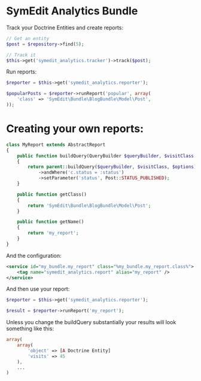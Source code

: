SymEdit Analytics Bundle
==========

Track your Doctrine Entities and create reports:

```php
// Get an entity
$post = $repository->find(5);

// Track it
$this->get('symedit_analytics.tracker')->track($post);
```

Run reports:

```php
$reporter = $this->get('symedit_analytics.reporter');

$popularPosts = $reporter->runReport('popular', array(
    'class' => 'SymEdit\Bundle\BlogBundle\Model\Post',
));
```

Creating your own reports:
===

```php
class MyReport extends AbstractReport
{
    public function buildQuery(QueryBuilder $queryBuilder, $visitClass, array $options = array())
    {
        return parent::buildQuery($queryBuilder, $visitClass, $options)
            ->andWhere('c.status = :status')
            ->setParameter('status', Post::STATUS_PUBLISHED);
    }

    public function getClass()
    {
        return 'SymEdit\Bundle\BlogBundle\Model\Post';
    }

    public function getName()
    {
        return 'my_report';
    }
}
```

And the configuration:

```xml
<service id="my_bundle.my_report" class="%my_bundle.my_report.class%">
    <tag name="symedit_analytics.report" alias="my_report" />
</service>
```

And then use your report:

```php
$reporter = $this->get('symedit_analytics.reporter');

$result = $reporter->runReport('my_report');
```

Unless you change the buildQuery substantially your results will look something
like this:

```php
array(
    array(
        'object' => [A Doctrine Entity]
        'visits' => 45
    ),
    ...
)
```